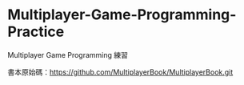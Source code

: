 # Multiplayer-Game-Programming-Practice
Multiplayer Game Programming 練習

書本原始碼：https://github.com/MultiplayerBook/MultiplayerBook.git
